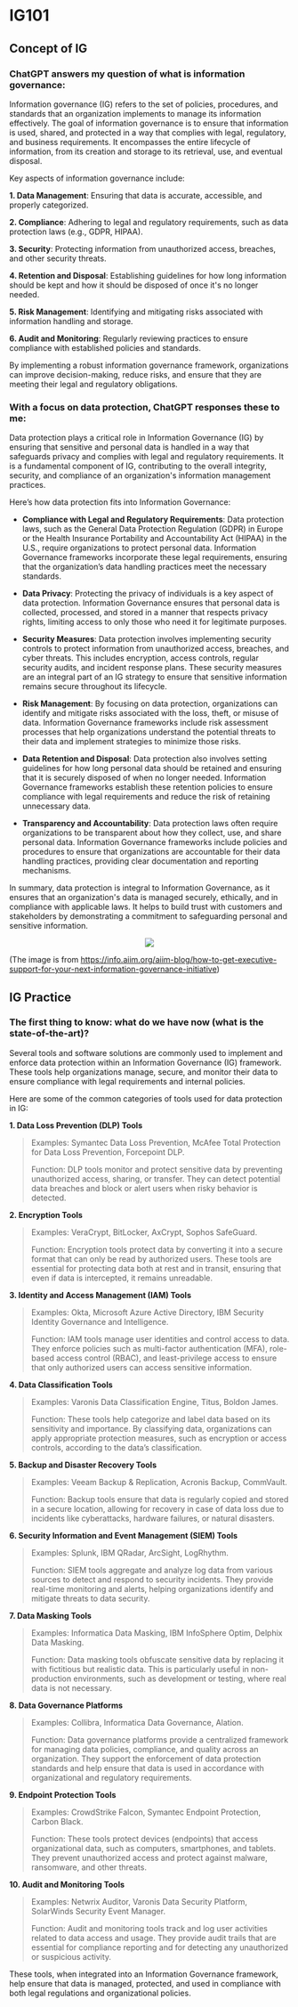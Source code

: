 # IG101

## Concept of IG

### ChatGPT answers my question of what is information governance:
Information governance (IG) refers to the set of policies, procedures, and standards that an organization implements to manage its information effectively. The goal of information governance is to ensure that information is used, shared, and protected in a way that complies with legal, regulatory, and business requirements. It encompasses the entire lifecycle of information, from its creation and storage to its retrieval, use, and eventual disposal.

Key aspects of information governance include:

**1. Data Management**: Ensuring that data is accurate, accessible, and properly categorized.

**2. Compliance**: Adhering to legal and regulatory requirements, such as data protection laws (e.g., GDPR, HIPAA).

**3. Security**: Protecting information from unauthorized access, breaches, and other security threats.

**4. Retention and Disposal**: Establishing guidelines for how long information should be kept and how it should be disposed of once it's no longer needed.

**5. Risk Management**: Identifying and mitigating risks associated with information handling and storage.

**6. Audit and Monitoring**: Regularly reviewing practices to ensure compliance with established policies and standards.

By implementing a robust information governance framework, organizations can improve decision-making, reduce risks, and ensure that they are meeting their legal and regulatory obligations.

### With a focus on data protection, ChatGPT responses these to me:

Data protection plays a critical role in Information Governance (IG) by ensuring that sensitive and personal data is handled in a way that safeguards privacy and complies with legal and regulatory requirements. It is a fundamental component of IG, contributing to the overall integrity, security, and compliance of an organization's information management practices.

Here’s how data protection fits into Information Governance:

* **Compliance with Legal and Regulatory Requirements**: Data protection laws, such as the General Data Protection Regulation (GDPR) in Europe or the Health Insurance Portability and Accountability Act (HIPAA) in the U.S., require organizations to protect personal data. Information Governance frameworks incorporate these legal requirements, ensuring that the organization’s data handling practices meet the necessary standards.

* **Data Privacy**: Protecting the privacy of individuals is a key aspect of data protection. Information Governance ensures that personal data is collected, processed, and stored in a manner that respects privacy rights, limiting access to only those who need it for legitimate purposes.

* **Security Measures**: Data protection involves implementing security controls to protect information from unauthorized access, breaches, and cyber threats. This includes encryption, access controls, regular security audits, and incident response plans. These security measures are an integral part of an IG strategy to ensure that sensitive information remains secure throughout its lifecycle.

* **Risk Management**: By focusing on data protection, organizations can identify and mitigate risks associated with the loss, theft, or misuse of data. Information Governance frameworks include risk assessment processes that help organizations understand the potential threats to their data and implement strategies to minimize those risks.

* **Data Retention and Disposal**: Data protection also involves setting guidelines for how long personal data should be retained and ensuring that it is securely disposed of when no longer needed. Information Governance frameworks establish these retention policies to ensure compliance with legal requirements and reduce the risk of retaining unnecessary data.

* **Transparency and Accountability**: Data protection laws often require organizations to be transparent about how they collect, use, and share personal data. Information Governance frameworks include policies and procedures to ensure that organizations are accountable for their data handling practices, providing clear documentation and reporting mechanisms.

In summary, data protection is integral to Information Governance, as it ensures that an organization's data is managed securely, ethically, and in compliance with applicable laws. It helps to build trust with customers and stakeholders by demonstrating a commitment to safeguarding personal and sensitive information.

<div align="center">
  <img src="https://github.com/user-attachments/assets/624399a2-af2b-4189-a3d4-67663f4ae1fb">
</div>

(The image is from https://info.aiim.org/aiim-blog/how-to-get-executive-support-for-your-next-information-governance-initiative)

## IG Practice

### The first thing to know: what do we have now (what is the state-of-the-art)?

Several tools and software solutions are commonly used to implement and enforce data protection within an Information Governance (IG) framework. These tools help organizations manage, secure, and monitor their data to ensure compliance with legal requirements and internal policies.

Here are some of the common categories of tools used for data protection in IG:

**1. Data Loss Prevention (DLP) Tools**
> Examples: Symantec Data Loss Prevention, McAfee Total Protection for Data Loss Prevention, Forcepoint DLP.
>
> Function: DLP tools monitor and protect sensitive data by preventing unauthorized access, sharing, or transfer. They can detect potential data breaches and block or alert users when risky behavior is detected.

**2. Encryption Tools**
> Examples: VeraCrypt, BitLocker, AxCrypt, Sophos SafeGuard.
> 
> Function: Encryption tools protect data by converting it into a secure format that can only be read by authorized users. These tools are essential for protecting data both at rest and in transit, ensuring that even if data is intercepted, it remains unreadable.

**3. Identity and Access Management (IAM) Tools**
> Examples: Okta, Microsoft Azure Active Directory, IBM Security Identity Governance and Intelligence.
> 
> Function: IAM tools manage user identities and control access to data. They enforce policies such as multi-factor authentication (MFA), role-based access control (RBAC), and least-privilege access to ensure that only authorized users can access sensitive information.

**4. Data Classification Tools**
> Examples: Varonis Data Classification Engine, Titus, Boldon James.
> 
> Function: These tools help categorize and label data based on its sensitivity and importance. By classifying data, organizations can apply appropriate protection measures, such as encryption or access controls, according to the data’s classification.

**5. Backup and Disaster Recovery Tools**
>Examples: Veeam Backup & Replication, Acronis Backup, CommVault.
>
> Function: Backup tools ensure that data is regularly copied and stored in a secure location, allowing for recovery in case of data loss due to incidents like cyberattacks, hardware failures, or natural disasters.

**6. Security Information and Event Management (SIEM) Tools**
> Examples: Splunk, IBM QRadar, ArcSight, LogRhythm.
>
> Function: SIEM tools aggregate and analyze log data from various sources to detect and respond to security incidents. They provide real-time monitoring and alerts, helping organizations identify and mitigate threats to data security.

**7. Data Masking Tools**
> Examples: Informatica Data Masking, IBM InfoSphere Optim, Delphix Data Masking.
>
> Function: Data masking tools obfuscate sensitive data by replacing it with fictitious but realistic data. This is particularly useful in non-production environments, such as development or testing, where real data is not necessary.

**8. Data Governance Platforms**
> Examples: Collibra, Informatica Data Governance, Alation.
>
> Function: Data governance platforms provide a centralized framework for managing data policies, compliance, and quality across an organization. They support the enforcement of data protection standards and help ensure that data is used in accordance with organizational and regulatory requirements.

**9. Endpoint Protection Tools**
> Examples: CrowdStrike Falcon, Symantec Endpoint Protection, Carbon Black.
>
> Function: These tools protect devices (endpoints) that access organizational data, such as computers, smartphones, and tablets. They prevent unauthorized access and protect against malware, ransomware, and other threats.

**10. Audit and Monitoring Tools**
> Examples: Netwrix Auditor, Varonis Data Security Platform, SolarWinds Security Event Manager.
>
> Function: Audit and monitoring tools track and log user activities related to data access and usage. They provide audit trails that are essential for compliance reporting and for detecting any unauthorized or suspicious activity.

These tools, when integrated into an Information Governance framework, help ensure that data is managed, protected, and used in compliance with both legal regulations and organizational policies.


